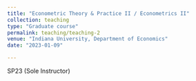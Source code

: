 ```yaml
---
title: "Econometric Theory & Practice II / Econometrics II"
collection: teaching
type: "Graduate course"
permalink: teaching/teaching-2
venue: "Indiana University, Department of Economics"
date: "2023-01-09"

---
```


SP23 (Sole Instructor)

